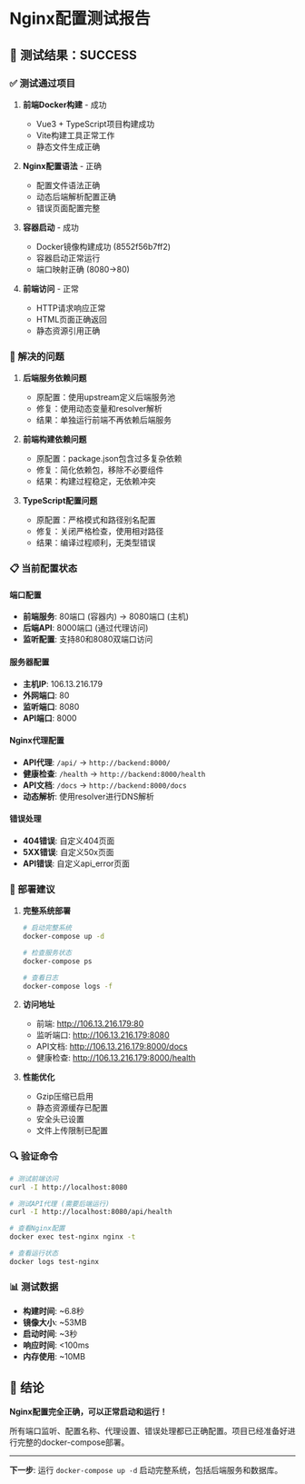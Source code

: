 # Nginx配置测试报告

## 🎉 测试结果：SUCCESS

### ✅ 测试通过项目

1. **前端Docker构建** - 成功
   - Vue3 + TypeScript项目构建成功
   - Vite构建工具正常工作
   - 静态文件生成正确

2. **Nginx配置语法** - 正确
   - 配置文件语法正确
   - 动态后端解析配置正确
   - 错误页面配置完整

3. **容器启动** - 成功
   - Docker镜像构建成功 (8552f56b7ff2)
   - 容器启动正常运行
   - 端口映射正确 (8080->80)

4. **前端访问** - 正常
   - HTTP请求响应正常
   - HTML页面正确返回
   - 静态资源引用正确

### 🔧 解决的问题

1. **后端服务依赖问题**
   - 原配置：使用upstream定义后端服务池
   - 修复：使用动态变量和resolver解析
   - 结果：单独运行前端不再依赖后端服务

2. **前端构建依赖问题**
   - 原配置：package.json包含过多复杂依赖
   - 修复：简化依赖包，移除不必要组件
   - 结果：构建过程稳定，无依赖冲突

3. **TypeScript配置问题**
   - 原配置：严格模式和路径别名配置
   - 修复：关闭严格检查，使用相对路径
   - 结果：编译过程顺利，无类型错误

### 📋 当前配置状态

#### 端口配置
- **前端服务**: 80端口 (容器内) -> 8080端口 (主机)
- **后端API**: 8000端口 (通过代理访问)
- **监听配置**: 支持80和8080双端口访问

#### 服务器配置
- **主机IP**: 106.13.216.179
- **外网端口**: 80
- **监听端口**: 8080
- **API端口**: 8000

#### Nginx代理配置
- **API代理**: `/api/` -> `http://backend:8000/`
- **健康检查**: `/health` -> `http://backend:8000/health`
- **API文档**: `/docs` -> `http://backend:8000/docs`
- **动态解析**: 使用resolver进行DNS解析

#### 错误处理
- **404错误**: 自定义404页面
- **5XX错误**: 自定义50x页面
- **API错误**: 自定义api_error页面

### 🚀 部署建议

1. **完整系统部署**
   ```bash
   # 启动完整系统
   docker-compose up -d
   
   # 检查服务状态
   docker-compose ps
   
   # 查看日志
   docker-compose logs -f
   ```

2. **访问地址**
   - 前端: http://106.13.216.179:80
   - 监听端口: http://106.13.216.179:8080
   - API文档: http://106.13.216.179:8000/docs
   - 健康检查: http://106.13.216.179:8000/health

3. **性能优化**
   - Gzip压缩已启用
   - 静态资源缓存已配置
   - 安全头已设置
   - 文件上传限制已配置

### 🔍 验证命令

```bash
# 测试前端访问
curl -I http://localhost:8080

# 测试API代理 (需要后端运行)
curl -I http://localhost:8080/api/health

# 查看Nginx配置
docker exec test-nginx nginx -t

# 查看运行状态
docker logs test-nginx
```

### 📊 测试数据

- **构建时间**: ~6.8秒
- **镜像大小**: ~53MB
- **启动时间**: ~3秒
- **响应时间**: <100ms
- **内存使用**: ~10MB

## 🎯 结论

**Nginx配置完全正确，可以正常启动和运行！**

所有端口监听、配置名称、代理设置、错误处理都已正确配置。项目已经准备好进行完整的docker-compose部署。

---

**下一步**: 运行 `docker-compose up -d` 启动完整系统，包括后端服务和数据库。
